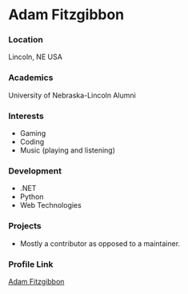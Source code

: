 # Adam Fitzgibbon

### Location

Lincoln, NE USA 

### Academics

University of Nebraska-Lincoln Alumni

### Interests

- Gaming 
- Coding
- Music (playing and listening)

### Development

- .NET
- Python
- Web Technologies

### Projects

- Mostly a contributor as opposed to a maintainer.

### Profile Link

[Adam Fitzgibbon](https://github.com/adamfitzgibbon)